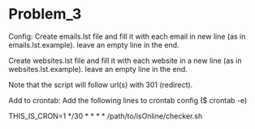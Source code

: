# Problem_3

Config:
Create emails.lst file and fill it with each email in new line (as in emails.lst.example). leave an empty line in the end.

Create websites.lst file and fill it with each website in a new line (as in websites.lst.example). leave an empty line in the end.

Note that the script will follow url(s) with 301 (redirect).

Add to crontab:
Add the following lines to crontab config ($ crontab -e)

THIS_IS_CRON=1
*/30 * * * * /path/to/isOnline/checker.sh
